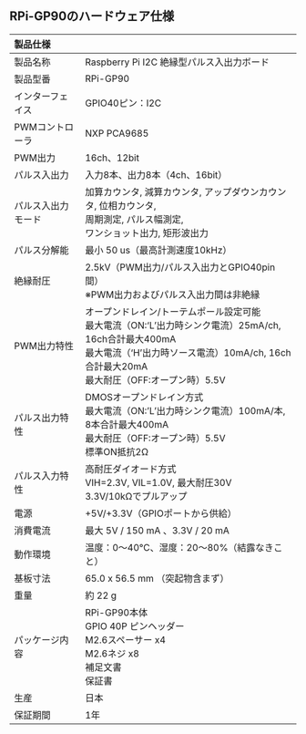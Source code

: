 ## RPi-GP90のハードウェア仕様
|製品仕様| |
|:-----|:-----|  
|製品名称| Raspberry Pi I2C 絶縁型パルス入出力ボード|  
|製品型番|RPi-GP90|  
|インターフェイス|GPIO40ピン：I2C|  
|PWMコントローラ|NXP PCA9685|  
|PWM出力|16ch、12bit|  
|パルス入出力|入力8本、出力8本（4ch、16bit）|  
|パルス入出力モード|加算カウンタ, 減算カウンタ, アップダウンカウンタ, 位相カウンタ,<br>周期測定, パルス幅測定,<br>ワンショット出力, 矩形波出力|  
|パルス分解能|最小 50 us（最高計測速度10kHz）|  
|絶縁耐圧|2.5kV（PWM出力/パルス入出力とGPIO40pin間）<br> ※PWM出力およびパルス入出力間は非絶縁|  
|PWM出力特性|オープンドレイン/トーテムポール設定可能<br>最大電流（ON:‘L’出力時シンク電流）25mA/ch, 16ch合計最大400mA<br>最大電流（‘H’出力時ソース電流）10mA/ch, 16ch合計最大20mA<br>最大耐圧（OFF:オープン時）5.5V|  
|パルス出力特性|DMOSオープンドレイン方式<br>最大電流（ON:’L’出力時シンク電流）100mA/本, 8本合計最大400mA<br>最大耐圧（OFF:オープン時）5.5V<br>標準ON抵抗2Ω|  
|パルス入力特性|高耐圧ダイオード方式<br>VIH=2.3V, VIL=1.0V, 最大耐圧30V <br>3.3V/10kΩでプルアップ|  
|電源|+5V/+3.3V（GPIOポートから供給）|  
|消費電流|最大 5V / 150 mA 、3.3V / 20 mA|  
|動作環境|温度：0～40℃、湿度：20～80%（結露なきこと）|  
|基板寸法|65.0 x 56.5 mm （突起物含まず）|  
|重量|約 22 g|  
|パッケージ内容|RPi-GP90本体<br>GPIO 40P ピンヘッダー<br>M2.6スペーサー x4<br>M2.6ネジ x8<br>補足文書<br>保証書|  
|生産|日本|  
|保証期間|1年|  

